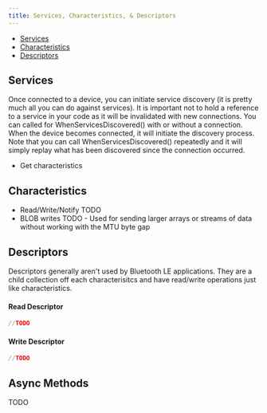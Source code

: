 ```yaml
---
title: Services, Characteristics, & Descriptors
---
```


* [Services](#services)
* [Characteristics](#characteristics)
* [Descriptors](#descriptors)

## Services

Once connected to a device, you can initiate service discovery (it is pretty much all you can do against services).  It is important
not to hold a reference to a service in your code as it will be invalidated with new connections.  You can called for WhenServicesDiscovered() 
with or without a connection.  When the device becomes connected, it will initiate the discovery process.  Note that you can call WhenServicesDiscovered() repeatedly
and it will simply replay what has been discovered since the connection occurred.

* Get characteristics

## Characteristics

* Read/Write/Notify TODO
* BLOB writes TODO - Used for sending larger arrays or streams of data without working with the MTU byte gap

## Descriptors

Descriptors generally aren't used by Bluetooth LE applications.  They are a child collection off each characterisitcs and have read/write operations
just like characteristics.

#### Read Descriptor
```csharp
//TODO
```


#### Write Descriptor
```csharp
//TODO
```


## Async Methods

TODO